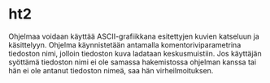 # ht2
Ohjelmaa voidaan käyttää ASCII-grafiikkana esitettyjen kuvien katseluun ja käsittelyyn. Ohjelma
käynnistetään antamalla komentoriviparametrina tiedoston nimi, jolloin tiedoston kuva ladataan
keskusmuistiin. Jos käyttäjän syöttämä tiedoston nimi ei ole samassa hakemistossa ohjelman
kanssa tai hän ei ole antanut tiedoston nimeä, saa hän virheilmoituksen.
